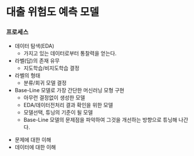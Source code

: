 # 대출 위험도 예측 모델
### 프로세스
* 데이터 탐색(EDA)
    - 가지고 있는 데이터로부터 통찰력을 얻는다.
* 라벨(답)의 존재 유무
    - 지도학습/비지도학습 결정
* 라벨의 형태
    - 분류/회귀 모델 결정
* Base-Line 모델로 가장 간단한 머신러닝 모형 구현
    - 아무런 결정없이 생성한 모델
    - EDA/데이터전처리 결과 확인을 위한 모델
    - 모델선택, 튜닝의 기준이 될 모델
    - Base-Line 모델의 문제점을 파악하여 그것을 개선하는 방향으로 튜닝해 나간다.
- 문제에 대한 이해
- 데이터에 대한 이해

